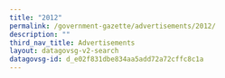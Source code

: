 ```yaml
---
title: "2012"
permalink: /government-gazette/advertisements/2012/
description: ""
third_nav_title: Advertisements
layout: datagovsg-v2-search
datagovsg-id: d_e02f831dbe834aa5add72a72cffc8c1a
---
```

